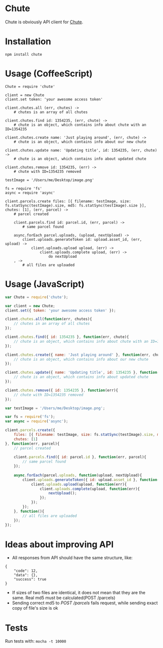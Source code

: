 # Chute

Chute is obviously API client for [Chute](http://getchute.com).

# Installation

`npm install chute`

# Usage (CoffeeScript)

```coffee-script
Chute = require 'chute'

client = new Chute
client.set token: 'your awesome access token'

client.chutes.all (err, chutes) ->
	# chutes is an array of all chutes

client.chutes.find id: 1354235, (err, chute) ->
	# chute is an object, which contains info about chute with an ID=1354235

client.chutes.create name: 'Just playing around', (err, chute) ->
	# chute is an object, which contains info about our new chute

client.chutes.update name: 'Updating title', id: 1354235, (err, chute) ->
	# chute is an object, which contains info about updated chute

client.chutes.remove id: 1354235, (err) ->
	# chute with ID=1354235 removed

testImage = '/Users/me/Desktop/image.png'

fs = require 'fs'
async = require 'async'

client.parcels.create files: [{ filename: testImage, size: fs.statSync(testImage).size, md5: fs.statSync(testImage).size }], chutes: [1], (err, parcel) ->
	# parcel created
	
	client.parcels.find id: parcel.id, (err, parcel) ->
		# same parcel found

	async.forEach parcel.uploads, (upload, nextUpload) ->
		client.uploads.generateToken id: upload.asset_id, (err, upload) ->
			client.uploads.upload upload, (err) ->
				client.uploads.complete upload, (err) ->
					do nextUpload
	, ->
		# all files are uploaded
```

# Usage (JavaScript)

```javascript
var Chute = require('chute');

var client = new Chute;
client.set({ token: 'your awesome access token' });

client.chutes.all(function(err, chutes){
	// chutes in an array of all chutes
});

client.chutes.find({ id: 1354235 }, function(err, chute){
	// chute is an object, which contains info about chute with an ID=1354235
});

client.chutes.create({ name: 'Just playing around' }, function(err, chute){
	// chute is an object, which contains info about our new chute
});

client.chutes.update({ name: 'Updating title', id: 1354235 }, function(err, chute){
	// chute is an object, which contains info about updated chute
});

client.chutes.remove({ id: 1354235 }, function(err){
	// chute with ID=1354235 removed
});

var testImage = '/Users/me/Desktop/image.png';

var fs = require('fs');
var async = require('async');

client.parcels.create({
	files: [{ filename: testImage, size: fs.statSync(testImage).size, md5: fs.statSync(testImage).size }],
	chutes: [1]
}, function(err, parcel){
	// parcel created
	
	client.parcels.find({ id: parcel.id }, function(err, parcel){
		// same parcel found
	});
	
	async.forEach(parcel.uploads, function(upload, nextUpload){
		client.uploads.generateToken({ id: upload.asset_id }, function(err, upload){
			client.uploads.upload(upload, function(err){
				client.uploads.complete(upload, function(err){
					nextUpload();
				});
			});
		});
	}, function(){
		// all files are uploaded
	});
});
```

# Ideas about improving API

- All responses from API should have the same structure, like:

```
{
	"code": 12,
	"data": {},
	"success": true
}
```
- If sizes of two files are identical, it does not mean that they are the same. Real md5 must be calculated(POST /parcels)
- Sending correct md5 to *POST /parcels* fails request, while sending exact copy of file's size is ok

# Tests

Run tests with:
`mocha -t 10000`